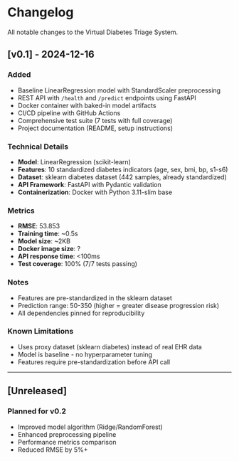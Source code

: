 # Changelog

All notable changes to the Virtual Diabetes Triage System.

## [v0.1] - 2024-12-16

### Added

- Baseline LinearRegression model with StandardScaler preprocessing
- REST API with `/health` and `/predict` endpoints using FastAPI
- Docker container with baked-in model artifacts
- CI/CD pipeline with GitHub Actions
- Comprehensive test suite (7 tests with full coverage)
- Project documentation (README, setup instructions)

### Technical Details

- **Model**: LinearRegression (scikit-learn)
- **Features**: 10 standardized diabetes indicators (age, sex, bmi, bp, s1-s6)
- **Dataset**: sklearn diabetes dataset (442 samples, already standardized)
- **API Framework**: FastAPI with Pydantic validation
- **Containerization**: Docker with Python 3.11-slim base

### Metrics

- **RMSE**: 53.853
- **Training time**: ~0.5s
- **Model size**: ~2KB
- **Docker image size**: ?
- **API response time**: <100ms
- **Test coverage**: 100% (7/7 tests passing)

### Notes

- Features are pre-standardized in the sklearn dataset
- Prediction range: 50-350 (higher = greater disease progression risk)
- All dependencies pinned for reproducibility

### Known Limitations

- Uses proxy dataset (sklearn diabetes) instead of real EHR data
- Model is baseline - no hyperparameter tuning
- Features require pre-standardization before API call

---

## [Unreleased]

### Planned for v0.2

- Improved model algorithm (Ridge/RandomForest)
- Enhanced preprocessing pipeline
- Performance metrics comparison
- Reduced RMSE by 5%+
